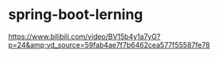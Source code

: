 # spring-boot-lerning
https://www.bilibili.com/video/BV15b4y1a7yG?p=24&amp;vd_source=59fab4ae7f7b6462cea577f55587fe78
